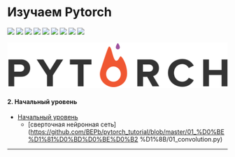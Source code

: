 # Изучаем Pytorch
<p>
  <img  src="https://img.shields.io/github/stars/BEPb/pytorch_tutorial" />
  <img src="https://img.shields.io/github/contributors/BEPb/pytorch_tutorial" />
  <img src="https://img.shields.io/github/last-commit/BEPb/pytorch_tutorial" />
  <img src="https://visitor-badge.laobi.icu/badge?page_id=BEPb.pytorch_tutorial" />
  <img src="https://img.shields.io/github/languages/count/BEPb/pytorch_tutorial" />
  <img src="https://img.shields.io/github/languages/top/BEPb/pytorch_tutorial" />

  <img src="https://img.shields.io/badge/license-MIT-blue.svg?color=f64152" />
  <img  src="https://img.shields.io/github/issues/BEPb/pytorch_tutorial" />
  <img  src="https://img.shields.io/github/issues-pr/BEPb/pytorch_tutorial" />
</p>


![GUI](../img/pytorch.png)


#### 2. Начальный уровень
* [Начальный уровень](https://github.com/BEPb/pytorch_tutorial/02_начальный_уровень/README.md)
    - [сверточная нейронная сеть](https://github.com/BEPb/pytorch_tutorial/blob/master/01_%D0%BE%D1%81%D0%BD%D0%BE%D0%B2
      %D1%8B/01_convolution.py)

____

